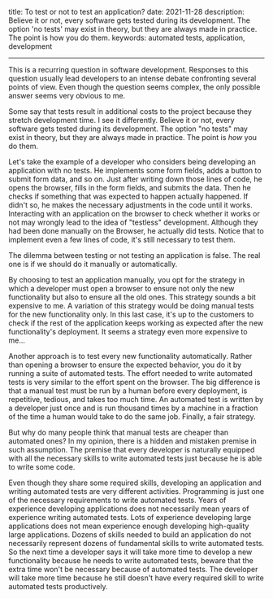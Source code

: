title: To test or not to test an application?
date: 2021-11-28
description: Believe it or not, every software gets tested during its development. The option 'no tests' may exist in theory, but they are always made in practice. The point is how you do them.
keywords: automated tests, application, development

---

This is a recurring question in software development. Responses to this question usually lead developers to an intense debate confronting several points of view. Even though the question seems complex, the only possible answer seems very obvious to me.

Some say that tests result in additional costs to the project because they stretch development time. I see it differently. Believe it or not, every software gets tested during its development. The option "no tests" may exist in theory, but they are always made in practice. The point is *how* you do them.

Let's take the example of a developer who considers being developing an application with no tests. He implements some form fields, adds a button to submit form data, and so on. Just after writing down those lines of code, he opens the browser, fills in the form fields, and submits the data. Then he checks if something that was expected to happen actually happened. If didn't so, he makes the necessary adjustments in the code until it works. Interacting with an application on the browser to check whether it works or not may wrongly lead to the idea of "testless" development. Although they had been done manually on the Browser, he actually did tests. Notice that to implement even a few lines of code, it's still necessary to test them.

The dilemma between testing or not testing an application is false. The real one is if we should do it manually or automatically.

By choosing to test an application manually, you opt for the strategy in which a developer must open a browser to ensure not only the new functionality but also to ensure all the old ones. This strategy sounds a bit expensive to me. A variation of this strategy would be doing manual tests for the new functionality only. In this last case, it's up to the customers to check if the rest of the application keeps working as expected after the new functionality's deployment. It seems a strategy even more expensive to me...

Another approach is to test every new functionality automatically. Rather than opening a browser to ensure the expected behavior, you do it by running a suite of automated tests. The effort needed to write automated tests is very similar to the effort spent on the browser. The big difference is that a manual test must be run by a human before every deployment, is repetitive, tedious, and takes too much time. An automated test is written by a developer just once and is run thousand times by a machine in a fraction of the time a human would take to do the same job. Finally, a fair strategy.

But why do many people think that manual tests are cheaper than automated ones? In my opinion, there is a hidden and mistaken premise in such assumption. The premise that every developer is naturally equipped with all the necessary skills to write automated tests just because he is able to write some code.

Even though they share some required skills, developing an application and writing automated tests are very different activities. Programming is just one of the necessary requirements to write automated tests. Years of experience developing applications does not necessarily mean years of experience writing automated tests. Lots of experience developing large applications does not mean experience enough developing high-quality large applications. Dozens of skills needed to build an application do not necessarily represent dozens of fundamental skills to write automated tests. So the next time a developer says it will take more time to develop a new functionality because he needs to write automated tests, beware that the extra time won't be necessary because of automated tests. The developer will take more time because he still doesn't have every required skill to write automated tests productively.
